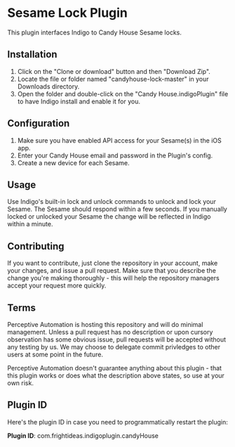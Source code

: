 # Sesame Lock Plugin

This plugin interfaces Indigo to Candy House Sesame locks.

## Installation

1. Click on the "Clone or download" button and then "Download Zip".
2. Locate the file or folder named "candyhouse-lock-master" in your Downloads directory. 
3. Open the folder and double-click on the "Candy House.indigoPlugin" file to have Indigo install and enable it for you.

## Configuration

1. Make sure you have enabled API access for your Sesame(s) in the iOS app.
2. Enter your Candy House email and password in the Plugin's config.
3. Create a new device for each Sesame.

## Usage

Use Indigo's built-in lock and unlock commands to unlock and lock your Sesame.  The Sesame should respond within a few seconds.  If you manually locked or unlocked your Sesame the change will be reflected in Indigo within a minute.

## Contributing

If you want to contribute, just clone the repository in your account, make your changes, and issue a pull request. Make sure that you describe the change you're making thoroughly - this will help the repository managers accept your request more quickly.

## Terms

Perceptive Automation is hosting this repository and will do minimal management. Unless a pull request has no description or upon cursory observation has some obvious issue, pull requests will be accepted without any testing by us. We may choose to delegate commit privledges to other users at some point in the future.

Perceptive Automation doesn't guarantee anything about this plugin - that this plugin works or does what the description above states, so use at your own risk. 

## Plugin ID

Here's the plugin ID in case you need to programmatically restart the plugin:

**Plugin ID**: com.frightideas.indigoplugin.candyHouse
